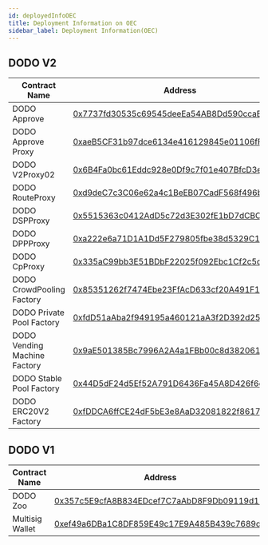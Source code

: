 ```yaml
---
id: deployedInfoOEC
title: Deployment Information on OEC 
sidebar_label: Deployment Information(OEC)
---
```


## DODO V2

| Contract Name                  | Address                                                                                                               |
| ------------------------------ | --------------------------------------------------------------------------------------------------------------------- |
| DODO Approve                   | [0x7737fd30535c69545deeEa54AB8Dd590ccaEBD3c](https://www.oklink.com/okexchain/address/0x7737fd30535c69545deeEa54AB8Dd590ccaEBD3c) |
| DODO Approve Proxy             | [0xaeB5CF31b97dce6134e416129845e01106fFB177](https://www.oklink.com/okexchain/address/0xaeB5CF31b97dce6134e416129845e01106fFB177) |
| DODO V2Proxy02                 | [0x6B4Fa0bc61Eddc928e0Df9c7f01e407BfcD3e5EF](https://www.oklink.com/okexchain/address/0x6B4Fa0bc61Eddc928e0Df9c7f01e407BfcD3e5EF) |
| DODO RouteProxy                | [0xd9deC7c3C06e62a4c1BeEB07CadF568f496b14c2](https://www.oklink.com/okexchain/address/0xd9deC7c3C06e62a4c1BeEB07CadF568f496b14c2) |
| DODO DSPProxy                  | [0x5515363c0412AdD5c72d3E302fE1bD7dCBCF93Fe](https://www.oklink.com/okexchain/address/0x5515363c0412AdD5c72d3E302fE1bD7dCBCF93Fe) |
| DODO DPPProxy                  | [0xa222e6a71D1A1Dd5F279805fbe38d5329C1d0e70](https://www.oklink.com/okexchain/address/0xa222e6a71D1A1Dd5F279805fbe38d5329C1d0e70) |
| DODO CpProxy                   | [0x335aC99bb3E51BDbF22025f092Ebc1Cf2c5cC619](https://www.oklink.com/okexchain/address/0x335aC99bb3E51BDbF22025f092Ebc1Cf2c5cC619) |
| DODO CrowdPooling Factory      | [0x85351262f7474Ebe23FfAcD633cf20A491F1325D](https://www.oklink.com/okexchain/address/0x85351262f7474Ebe23FfAcD633cf20A491F1325D) |
| DODO Private Pool Factory      | [0xfdD51aAba2f949195a460121aA3f2D392d2524A9](https://www.oklink.com/okexchain/address/0xfdD51aAba2f949195a460121aA3f2D392d2524A9) |
| DODO Vending Machine Factory   | [0x9aE501385Bc7996A2A4a1FBb00c8d3820611BCB5](https://www.oklink.com/okexchain/address/0x9aE501385Bc7996A2A4a1FBb00c8d3820611BCB5) |
| DODO Stable Pool Factory       | [0x44D5dF24d5Ef52A791D6436Fa45A8D426f6de34e](https://www.oklink.com/okexchain/address/0x44D5dF24d5Ef52A791D6436Fa45A8D426f6de34e) |
| DODO ERC20V2 Factory           | [0xfDDCA6ffCE24dF5bE3e8AaD32081822f86178048](https://www.oklink.com/okexchain/address/0xfDDCA6ffCE24dF5bE3e8AaD32081822f86178048) |

## DODO V1

| Contract Name                  | Address                                                                                                               |
| ------------------------------ | --------------------------------------------------------------------------------------------------------------------  |
| DODO Zoo                       | [0x357c5E9cfA8B834EDcef7C7aAbD8F9Db09119d11](https://www.oklink.com/okexchain/address/0x357c5E9cfA8B834EDcef7C7aAbD8F9Db09119d11) |
| Multisig Wallet                | [0xef49a6DBa1C8DF859E49c17E9A485B439c7689d3](https://www.oklink.com/okexchain/address/0xef49a6DBa1C8DF859E49c17E9A485B439c7689d3) |
